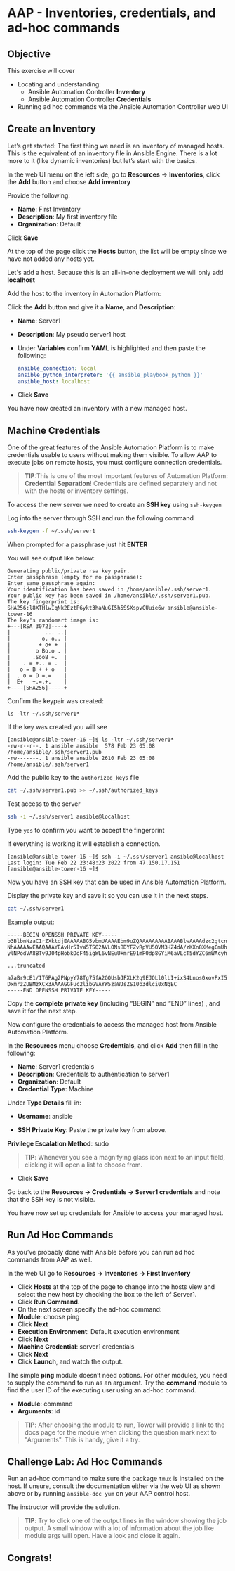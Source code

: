 # AAP - Inventories, credentials, and ad-hoc commands

## Objective

This exercise will cover

- Locating and understanding:
  - Ansible Automation Controller **Inventory**
  - Ansible Automation Controller **Credentials**
- Running ad hoc commands via the Ansible Automation Controller web UI



## Create an Inventory

Let’s get started: The first thing we need is an inventory of managed hosts. This is the equivalent of an inventory file in Ansible Engine. There is a lot more to it (like dynamic inventories) but let’s start with the basics.

In the web UI menu on the left side, go to **Resources** → **Inventories**, click the **Add** button and choose **Add inventory**

Provide the following:

* **Name**:  First Inventory
* **Description**: My first inventory file
* **Organization**: Default

Click **Save**

At the top of the page click the **Hosts** button, the list will be empty since we have not added any hosts yet.



Let's add a host. Because this is an all-in-one deployment we will only add **localhost** 



Add the host to the inventory in Automation Platform:

Click the **Add** button and give it a **Name**, and **Description**: 

* **Name**: Server1

* **Description**: My pseudo server1 host

* Under **Variables** confirm **YAML** is highlighted and then paste the following:

  ```yaml
  ansible_connection: local
  ansible_python_interpreter: '{{ ansible_playbook_python }}'
  ansible_host: localhost
  ```

  

* Click **Save** 

You have now created an inventory with a new managed host.



## Machine Credentials

One of the great features of the Ansible Automation Platform is to make credentials usable to users without making them visible. To allow AAP to execute jobs on remote hosts, you must configure connection credentials.

> **TIP**:This is one of the most important features of Automation Platform: **Credential Separation**! Credentials are defined separately and not with the hosts or inventory settings.

To access the new server we need to create an **SSH key** using `ssh-keygen`

Log into the server through SSH and run the following command 

```bash
ssh-keygen -f ~/.ssh/server1
```

When prompted for a passphrase just hit **ENTER**

You will see output like below: 

```
Generating public/private rsa key pair.
Enter passphrase (empty for no passphrase):
Enter same passphrase again:
Your identification has been saved in /home/ansible/.ssh/server1.
Your public key has been saved in /home/ansible/.ssh/server1.pub.
The key fingerprint is:
SHA256:l8XTHlwIqNk2EztP6ykt3haNuGI5h5SSXspvCUuie6w ansible@ansible-tower-16
The key's randomart image is:
+---[RSA 3072]----+
|           ... ..|
|          o. o.. |
|         + o+ +  |
|        o Bo.o . |
|       .SooB +.  |
|    . = +.. = .  |
|   o = B + + o   |
|  . o = O =.=    |
|  E+   +.=.+.    |
+----[SHA256]-----+
```

Confirm the keypair was created:

```
ls -ltr ~/.ssh/server1*
```

If the key was created you will see 

```
[ansible@ansible-tower-16 ~]$ ls -ltr ~/.ssh/server1*
-rw-r--r--. 1 ansible ansible  578 Feb 23 05:08 /home/ansible/.ssh/server1.pub
-rw-------. 1 ansible ansible 2610 Feb 23 05:08 /home/ansible/.ssh/server1
```

Add the public key to the `authorized_keys` file

```bash
cat ~/.ssh/server1.pub >> ~/.ssh/authorized_keys
```



Test access to the server

```bash
ssh -i ~/.ssh/server1 ansible@localhost
```

Type `yes` to confirm you want to accept the fingerprint

If everything is working it will establish a connection. 

```
[ansible@ansible-tower-16 ~]$ ssh -i ~/.ssh/server1 ansible@localhost
Last login: Tue Feb 22 23:48:23 2022 from 47.150.17.151
[ansible@ansible-tower-16 ~]$
```

Now you have an SSH key that can be used in Ansible Automation Platform.



Display the private key and save it so you can use it in the next steps. 

```bash
cat ~/.ssh/server1
```



Example output: 

```
-----BEGIN OPENSSH PRIVATE KEY-----
b3BlbnNzaC1rZXktdjEAAAAABG5vbmUAAAAEbm9uZQAAAAAAAAABAAABlwAAAAdzc2gtcn
NhAAAAAwEAAQAAAYEAvHr5IvW5TSQ2AVLONsBDYFZvRpVU5OVM3HZ4dA/zKXn8XMegCmUh
ylNPodVA8BTv9J04pHobkOoF45igWL6vNEuU+mrE91mP0dp8GYiM6aVLcT5dYZC6mWAcyh

...truncated

a7aBr9cE1/1T6PAg2PNpyY78Tg75fA2GOUsbJFXLK2q9EJOLl0lLI+ixS4Lnos0xovPxI5
DxmrzZUBMzXCx3AAAAGGFuc2libGVAYW5zaWJsZS10b3dlci0xNgEC
-----END OPENSSH PRIVATE KEY-----
```

Copy the **complete private key** (including “BEGIN” and “END” lines) , and save it for the next step.



Now configure the credentials to access the managed host from Ansible Automation Platform.

In the **Resources** menu choose **Credentials**, and click **Add** then fill in the following:

* **Name**: Server1 credentials
* **Description**: Credentials to authentication to server1
* **Organization**: Default
* **Credential Type**: Machine

Under **Type Details** fill in: 

* **Username**: ansible

* **SSH Private Key**: Paste the private key from above.  

**Privilege Escalation Method**: sudo 

> **TIP**: Whenever you see a magnifying glass icon next to an input field, clicking it will open a list to choose from.

* Click **Save**

Go back to the **Resources -> Credentials -> Server1 credentials** and note that the SSH key is not visible.

You have now set up credentials for Ansible to access your managed host.



## Run Ad Hoc Commands

As you’ve probably done with Ansible before you can run ad hoc commands from AAP as well.

In the web UI go to **Resources → Inventories → First Inventory**

- Click **Hosts** at the top of the page to change into the hosts view and select the new host by checking the box to the left of Server1.
- Click **Run Command**.
- On the next screen specify the ad-hoc command: 
- **Module**: choose ping
- Click **Next**
- **Execution Environment**: Default execution environment
- Click **Next**
- **Machine Credential**: server1 credentials
- Click **Next**
- Click **Launch**, and watch the output. 



The simple **ping** module doesn’t need options. For other modules, you need to supply the command to run as an argument. Try the **command** module to find the user ID of the executing user using an ad-hoc command.

- **Module**: command
- **Arguments**: id

> **TIP**: After choosing the module to run, Tower will provide a link to the docs page for the module when clicking the question mark next to "Arguments". This is handy, give it a try.



## Challenge Lab: Ad Hoc Commands

Run an ad-hoc command to make sure the package `tmux` is installed on the host. If unsure, consult the documentation either via the web UI as shown above or by running `ansible-doc yum` on your AAP control host.



The instructor will provide the solution. 



> **TIP**: Try to click one of the output lines in the window showing the job output. A small window with a lot of information about the job like module args will open. Have a look and close it again.



## Congrats!